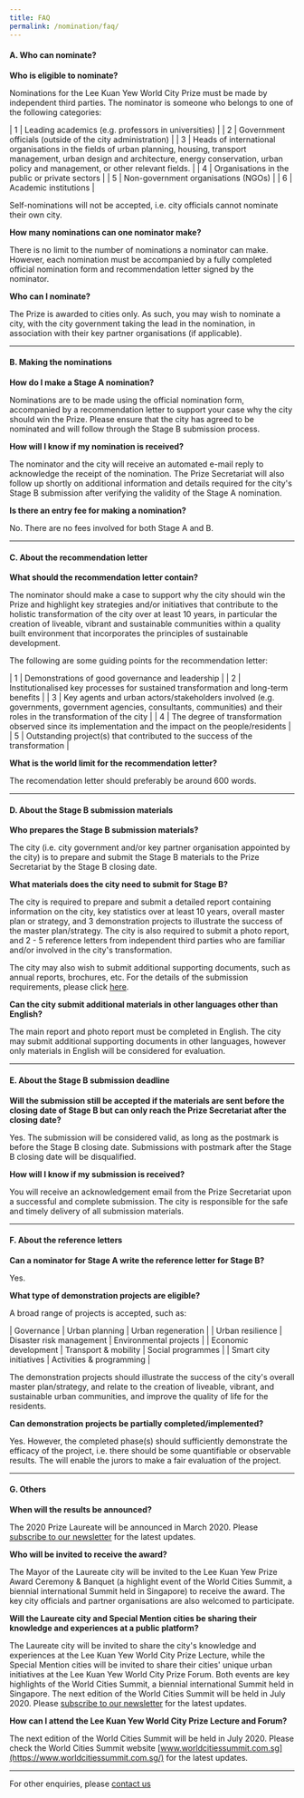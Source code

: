 ```yaml
---
title: FAQ
permalink: /nomination/faq/
---
```


#### **A. Who can nominate?**

**Who is eligible to nominate?**

Nominations for the Lee Kuan Yew World City Prize must be made by independent third parties. The nominator is someone who belongs to one of the following categories:

| 1 | Leading academics (e.g. professors in universities) |
| 2 | Government officials (outside of the city administration) |
| 3 | Heads of international organisations in the fields of urban planning, housing, transport management, urban design and architecture, energy conservation, urban policy and management, or other relevant fields. |
| 4 | Organisations in the public or private sectors |
| 5 | Non-government organisations (NGOs) |
| 6 | Academic institutions |

Self-nominations will not be accepted, i.e. city officials cannot nominate their own city.

**How many nominations can one nominator make?**

There is no limit to the number of nominations a nominator can make. However, each nomination must be accompanied by a fully completed official nomination form and recommendation letter signed by the nominator.

**Who can I nominate?**

The Prize is awarded to cities only. As such, you may wish to nominate a city, with the city government taking the lead in the nomination, in association with their key partner organisations (if applicable).

---

#### **B. Making the nominations**

**How do I make a Stage A nomination?**

Nominations are to be made using the official nomination form, accompanied by a recommendation letter to support your case why the city should win the Prize. Please ensure that the city has agreed to be nominated and will follow through the Stage B submission process. 

**How will I know if my nomination is received?**

The nominator and the city will receive an automated e-mail reply to acknowledge the receipt of the nomination. The Prize Secretariat will also follow up shortly on additional information and details required for the city's Stage B submission after verifying the validity of the Stage A nomination.

**Is there an entry fee for making a nomination?**

No. There are no fees involved for both Stage A and B.

---

#### **C. About the recommendation letter**

**What should the recommendation letter contain?**

The nominator should make a case to support why the city should win the Prize and highlight key strategies and/or initiatives that contribute to the holistic transformation of the city over at least 10 years, in particular the creation of liveable, vibrant and sustainable communities within a quality built environment that incorporates the principles of sustainable development.

The following are some guiding points for the recommendation letter:

| 1 | Demonstrations of good governance and leadership |
| 2 | Institutionalised key processes for sustained transformation and long-term benefits |
| 3 | Key agents and urban actors/stakeholders involved (e.g. governments, government agencies, consultants, communities) and their roles in the transformation of the city |
| 4 | The degree of transformation observed since its implementation and the impact on the people/residents |
| 5 | Outstanding project(s) that contributed to the success of the transformation |
 
**What is the world limit for the recommendation letter?**

The recomendation letter should preferably be around 600 words.

---

#### **D. About the Stage B submission materials**

**Who prepares the Stage B submission materials?**

The city (i.e. city government and/or key partner organisation appointed by the city) is to prepare and submit the Stage B materials to the Prize Secretariat by the Stage B closing date.

**What materials does the city need to submit for Stage B?**

The city is required to prepare and submit a detailed report containing information on the city, key statistics over at least 10 years, overall master plan or strategy, and 3 demonstration projects to illustrate the success of the master plan/strategy. The city is also required to submit a photo report, and 2 - 5 reference letters from independent third parties who are familiar and/or involved in the city's transformation. 

The city may also wish to submit additional supporting documents, such as annual reports, brochures, etc. For the details of the submission requirements, please click [here](/nomination/guidelines/stage-b/).

**Can the city submit additional materials in other languages other than English?**

The main report and photo report must be completed in English. The city may submit additional supporting documents in other languages, however only materials in English will be considered for evaluation.

---

#### **E. About the Stage B submission deadline**

**Will the submission still be accepted if the materials are sent before the closing date of Stage B but can only reach the Prize Secretariat after the closing date?**

Yes. The submission will be considered valid, as long as the postmark is before the Stage B closing date. Submissions with postmark after the Stage B closing date will be disqualified.

**How will I know if my submission is received?**

You will receive an acknowledgement email from the Prize Secretariat upon a successful and complete submission. The city is responsible for the safe and timely delivery of all submission materials.

---

#### **F. About the reference letters**

**Can a nominator for Stage A write the reference letter for Stage B?**

Yes.

**What type of demonstration projects are eligible?**

A broad range of projects is accepted, such as: 

| Governance | Urban planning | Urban regeneration |
| Urban resilience | Disaster risk management | Environmental projects |
| Economic development | Transport & mobility | Social programmes |
| Smart city initiatives | Activities & programming |

The demonstration projects should illustrate the success of the city's overall master plan/strategy, and relate to the creation of liveable, vibrant, and sustainable urban communities, and improve the quality of life for the residents.

**Can demonstration projects be partially completed/implemented?**

Yes. However, the completed phase(s) should sufficiently demonstrate the efficacy of the project, i.e. there should be some quantifiable or observable results. The will enable the jurors to make a fair evaluation of the project.

---

#### **G. Others** 

**When will the results be announced?**

The 2020 Prize Laureate will be announced in March 2020. Please [subscribe to our newsletter](https://www.leekuanyewworldcityprize.com.sg/Join%20Mailing%20List) for the latest updates.

**Who will be invited to receive the award?**

The Mayor of the Laureate city will be invited to the Lee Kuan Yew Prize Award Ceremony & Banquet (a highlight event of the World Cities Summit, a biennial international Summit held in Singapore) to receive the award. The key city officials and partner organisations are also welcomed to participate.

**Will the Laureate city and Special Mention cities be sharing their knowledge and experiences at a public platform?**

The Laureate city will be invited to share the city's knowledge and experiences at the Lee Kuan Yew World City Prize Lecture, while the Special Mention cities will be invited to share their cities' unique urban initiatives at the Lee Kuan Yew World City Prize Forum. Both events are key highlights of the World Cities Summit, a biennial international Summit held in Singapore. The next edition of the World Cities Summit will be held in July 2020. Please [subscribe to our newsletter](https://www.leekuanyewworldcityprize.com.sg/Join%20Mailing%20List) for the latest updates.

**How can I attend the Lee Kuan Yew World City Prize Lecture and Forum?**

The next edition of the World Cities Summit will be held in July 2020. Please check the World Cities Summit website [www.worldcitiessummit.com.sg](https://www.worldcitiessummit.com.sg/) for the latest updates.

---

For other enquiries, please [contact us](/contact-us/)
